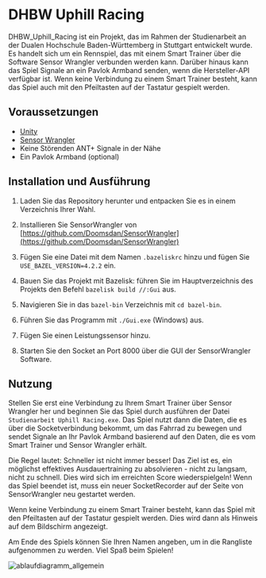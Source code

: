 # DHBW Uphill Racing

DHBW_Uphill_Racing ist ein Projekt, das im Rahmen der Studienarbeit an der Dualen Hochschule Baden-Württemberg in Stuttgart entwickelt wurde. Es handelt sich um ein Rennspiel, das mit einem Smart Trainer über die Software Sensor Wrangler verbunden werden kann. Darüber hinaus kann das Spiel Signale an ein Pavlok Armband senden, wenn die Hersteller-API verfügbar ist. Wenn keine Verbindung zu einem Smart Trainer besteht, kann das Spiel auch mit den Pfeiltasten auf der Tastatur gespielt werden.


## Voraussetzungen
- [Unity](https://unity.com/de)
- [Sensor Wrangler](https://github.com/Doomsdan/SensorWrangler)
- Keine Störenden ANT+ Signale in der Nähe
- Ein Pavlok Armband (optional)

## Installation und Ausführung

1. Laden Sie das Repository herunter und entpacken Sie es in einem Verzeichnis Ihrer Wahl.
2. Installieren Sie SensorWrangler von [https://github.com/Doomsdan/SensorWrangler](https://github.com/Doomsdan/SensorWrangler)

3. Fügen Sie eine Datei mit dem Namen `.bazeliskrc` hinzu und fügen Sie `USE_BAZEL_VERSION=4.2.2` ein.
4. Bauen Sie das Projekt mit Bazelisk: führen Sie im Hauptverzeichnis des Projekts den Befehl `bazelisk build //:Gui` aus.
5. Navigieren Sie in das `bazel-bin` Verzeichnis mit `cd bazel-bin`.
6. Führen Sie das Programm mit `./Gui.exe` (Windows) aus.
7. Fügen Sie einen Leistungssensor hinzu.
8. Starten Sie den Socket an Port 8000 über die GUI der SensorWrangler Software.

## Nutzung

Stellen Sie erst eine Verbindung zu Ihrem Smart Trainer über Sensor Wrangler her und beginnen Sie das Spiel durch ausführen der Datei `Studienarbeit Uphill Racing.exe`. Das Spiel nutzt dann die Daten, die es über die Socketverbindung bekommt, um das Fahrrad zu bewegen und sendet Signale an Ihr Pavlok Armband basierend auf den Daten, die es vom Smart Trainer und Sensor Wrangler erhält.

Die Regel lautet: Schneller ist nicht immer besser! Das Ziel ist es, ein möglichst effektives Ausdauertraining zu absolvieren - nicht zu langsam, nicht zu schnell. Dies wird sich im erreichten Score wiederspielgeln!
Wenn das Spiel beendet ist, muss ein neuer SocketRecorder auf der Seite von SensorWrangler neu gestartet werden.

Wenn keine Verbindung zu einem Smart Trainer besteht, kann das Spiel mit den Pfeiltasten auf der Tastatur gespielt werden. Dies wird dann als Hinweis auf dem Bildschirm angezeigt.

Am Ende des Spiels können Sie Ihren Namen angeben, um in die Rangliste aufgenommen zu werden. 
Viel Spaß beim Spielen!

![ablaufdiagramm_allgemein](https://github.com/tina-hoeflich/dhbw_uphill_racing/assets/44570841/717c233b-7994-45bb-9fc9-5fcac8d86863)

